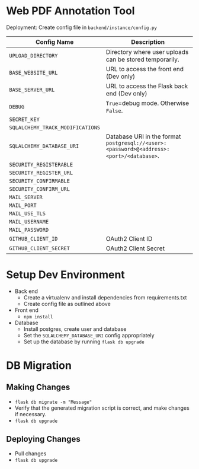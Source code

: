 # Web PDF Annotation Tool

Deployment: Create config file in `backend/instance/config.py`

|Config Name                     |Description|
|--------------------------------|-----------|
|`UPLOAD_DIRECTORY`              |Directory where user uploads can be stored temporarily.|
|`BASE_WEBSITE_URL`              |URL to access the front end (Dev only)|
|`BASE_SERVER_URL`               |URL to access the Flask back end (Dev only)|
|`DEBUG`                         |`True`=debug mode. Otherwise `False`.|
|`SECRET_KEY`                    ||
|`SQLALCHEMY_TRACK_MODIFICATIONS`||
|`SQLALCHEMY_DATABASE_URI`       |Database URI in the format `postgresql://<user>:<password>@<address>:<port>/<database>`.|
|`SECURITY_REGISTERABLE`         ||
|`SECURITY_REGISTER_URL`         ||
|`SECURITY_CONFIRMABLE`          ||
|`SECURITY_CONFIRM_URL`          ||
|`MAIL_SERVER`                   ||
|`MAIL_PORT`                     ||
|`MAIL_USE_TLS`                  ||
|`MAIL_USERNAME`                 ||
|`MAIL_PASSWORD`                 ||
|`GITHUB_CLIENT_ID`              |OAuth2 Client ID|
|`GITHUB_CLIENT_SECRET`          |OAuth2 Client Secret|

# Setup Dev Environment

- Back end
  - Create a virtualenv and install dependencies from requirements.txt
  - Create config file as outlined above
- Front end
  - `npm install`
- Database
  - Install postgres, create user and database
  - Set the `SQLALCHEMY_DATABASE_URI` config appropriately
  - Set up the database by running `flask db upgrade`

# DB Migration

## Making Changes

- `flask db migrate -m "Message"`
- Verify that the generated migration script is correct, and make changes if necessary.
- `flask db upgrade`

## Deploying Changes

- Pull changes
- `flask db upgrade`
